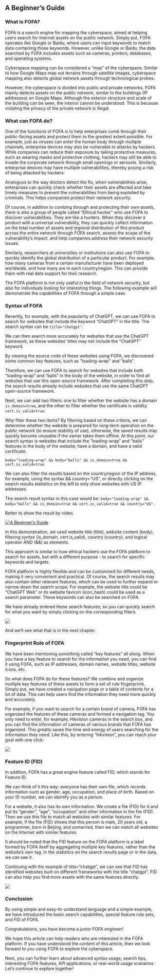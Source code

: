 ## A Beginner’s Guide

### What is FOFA? 
FOFA is a search engine for mapping the cyberspace, aimed at helping users search for internet assets on the public network. Simply put, FOFA operates like Google or Baidu, where users can input keywords to match data containing those keywords. However, unlike Google or Baidu, the data searched by FOFA includes assets such as cameras, printers, databases, and operating systems.

Cyberspace mapping can be considered a “map” of the cyberspace. Similar to how Google Maps map out terrains through satellite images, cyberspace mapping also detects global network assets through technological probes.

However, the cyberspace is divided into public and private networks. FOFA mainly detects assets on the public network, similar to the buildings (IP addresses) on Google Maps. Although the exterior structure and scale of the building can be seen, the interior cannot be understood. This is because violating the privacy of the private network is illegal.

### What can FOFA do?
One of the functions of FOFA is to help enterprises comb through their public-facing assets and protect them to the greatest extent possible. For example, just as viruses can enter the human body through multiple channels, enterprise devices may also be vulnerable to attacks by hackers. While companies can reduce their exposure by taking protective measures, such as wearing masks and protective clothing, hackers may still be able to invade the corporate network through small openings or aerosols. Similarly, enterprise devices may have multiple vulnerabilities, thereby posing a risk of being attacked by hackers.

Analogous to the way doctors detect the flu, when vulnerabilities arise, enterprises can quickly check whether their assets are affected and take timely measures to prevent the vulnerabilities from being exploited by criminals. This helps companies protect their network security.

Of course, in addition to combing through and protecting their own assets, there is also a group of people called “Ethical hacker” who use FOFA to discover vulnerabilities. They are like a hunters. When they discover a product with a universal vulnerability, they can quickly collect information on the total number of assets and regional distribution of this product across the entire network through FOFA search, assess the scope of the vulnerability’s impact, and help companies address their network security issues.

Similarly, researchers at universities or institutions can also use FOFA to quickly identify the global distribution of a particular product. For example, how many cameras from a certain manufacturer have been deployed worldwide, and how many are in each country/region. This can provide them with real data support for their research.

The FOFA platform is not only useful in the field of network security, but also for individuals looking for interesting things. The following example will demonstrate the capabilities of FOFA through a simple case.

### Syntax of FOFA

Recently, for example, with the popularity of ChatGPT, we can use FOFA to search for websites that include the keyword “ChatGPT” in the title. The search syntax can be ``` title="chatgpt" ```. 

We can then search more accurately for websites that use the ChatGPT framework, as these websites’ titles may not include the “ChatGPT” keyword.

By viewing the source code of these websites using FOFA, we discovered some common key features, such as "loading-wrap"  and "balls".

Therefore, we can use FOFA to search for websites that include both “loading-wrap” and “balls” in the body of the website, in order to find all websites that use this open-source framework. After completing this step, the search results already include websites that use the same ChatGPT open-source framework.

Next, we can add two filters: one to filter whether the website has a domain ```is_domain=true```, and the other to filter whether the certificate is validity ```cert.is_valid=true```. 

Why filter these two items? By filtering based on these criteria, we can determine whether the website is prepared for long-term operation on the public network (to ensure stability of use), otherwise, the saved results may quickly become unusable if the owner takes them offline. At this point, our search syntax is websites that include the “loading-wrap” and “balls” features in the body of the website, have a domain, and have a valid certificate.

```body="loading-wrap" && body="balls" && is_domain=true && cert.is_valid=true```

We can also filter the results based on the country/region of the IP address, for example, using the syntax && country="US", or directly clicking on the search results statistics on the left to only show websites with US IP addresses. 

The search result syntax in this case would be:
```body="loading-wrap" && body="balls" && is_domain=true && cert.is_valid=true && country="US"```.

Better to show the result by video.

[![A Beginner‘s Guide](https://res.cloudinary.com/marcomontalbano/image/upload/v1681739395/video_to_markdown/images/youtube--Nb91PSQDQG4-c05b58ac6eb4c4700831b2b3070cd403.jpg)](https://www.youtube.com/watch?v=Nb91PSQDQG4 "Get Started with FOFA")

In this demonstration, we used website title (title), website content (body), filtering syntax (is_domain, cert.is_valid), country (country), and logical operator AND (&&) as elements. 

This approach is similar to how ethical hackers use the FOFA platform to search for assets, but with a different purpose - to search for specific keywords and targets.

FOFA platform is highly flexible and can be customized for different needs, making it very convenient and practical.
Of course, the search results may also contain other relevant features, which can be used to further expand or narrow down the search scope. For example, the website title could be “ChatGPT Web” or its website favicon (icon_hash) could be used as a search parameter. These keywords can also be searched on FOFA.

We have already entered these search features, so you can quickly search for what you want by simply clicking on the corresponding filters.

![](https://github.com/githublogin0101/111/blob/main/3.png?raw=true)

And we’ll see what that is in the next chapter.

### Fingerprint Rule of FOFA

We have been mentioning something called “key features” all along. When you have a key feature to search for the information you need, you can find it using FOFA, such as IP addresses, domain names, website titles, website icons, etc.

So what does FOFA do for these features? We combine and organize multiple key features of these assets to form a set of rule fingerprints. Simply put, we have created a navigation page or a table of contents for a lot of data. This can help users find the information they need more quickly and accurately. 

For example, if you want to search for a certain brand of camera, FOFA has organized the features of these cameras and formed a navigation tag. You only need to enter, for example, Hikvision cameras in the search box, and you can find the information of cameras of various brands that FOFA has organized. This greatly saves the time and energy of users searching for the information they need. Like this, by entering “hikvision”, you can reach your goal with one click:

![](https://github.com/githublogin0101/111/blob/main/%E5%9B%BE%E7%89%872.gif?raw=true)

### Feature ID (FID)

In addition, FOFA has a great engine feature called FID, which stands for Feature ID.

We can think of it this way: everyone has their own file, which records information such as gender, age, occupation, and place of birth. Based on your ID number, we can identify you as a person.

For a website, it also has its own information. We create a file (FID) for it and put its “gender”, “age”, “occupation” and other information in the file (FID). Then we use this file to match all websites with similar features. For example, if the file (FID) shows that this person is male, 20 years old, a programmer, born in Beijing, and unmarried, then we can match all websites on the Internet with similar features.

It should be noted that the FID feature on the FOFA platform is a label formed by FOFA itself by aggregating multiple key features, rather than the website’s own tag. In the statistics on the search results page or in the data, we can see it.

Continuing with the example of title=“chatgpt”, we can see that FID has identified websites built on different frameworks with the title “chatgpt”. FID can also help you find more assets with the same features directly.

![](https://github.com/githublogin0101/111/blob/main/%E5%9B%BE%E7%89%87.gif?raw=true)

### Conclusion
By using simple and easy-to-understand language and a simple example, we have introduced the basic search capabilities, special feature rule sets, and FID of FOFA. 

Congratulations, you have become a junior FOFA engineer!

We hope this article can help readers who are interested in the FOFA platform. If you have understood the content of this article, then we look forward to you using FOFA to explore the cyberspace.

Next, you can further learn about advanced syntax usage, search tips, interesting FOFA features, API applications, or real-world usage scenarios. Let’s continue to explore together!









